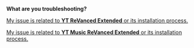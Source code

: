**What are you troubleshooting?**

[My issue is related to **YT ReVanced Extended** or its installation process.](https://github.com/ReVanced-Extended-Community/Community-Guides/blob/main/general-guides/community-wiki/yt-troubleshooting.md#yt-revanced-extended-troubleshooting)

[My issue is related to **YT Music ReVanced Extended** or its installation process.](https://github.com/ReVanced-Extended-Community/Community-Guides/blob/main/general-guides/community-wiki/ytm-troubleshooting.md#yt-music-extended-troubleshooting)